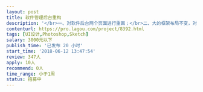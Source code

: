 ```yaml
---                
layout: post       
title: 软件管理后台重构           
description: '</br>一、对软件后台两个页面进行重画；</br>二、大的框架布局不变，对细节进行调整；</br>三、有管理软件开发经验；</br>四、对用户交互有深入研究；</br>五、设计元素能够用现有技术实现。</br>'     
contenturl: https://pro.lagou.com/project/8392.html      
tags: [UI设计,Photoshop,Sketch]            
salary: 3000元以下          
publish_time: '已发布 20 小时'         
start_time: '2018-06-12 13:47:54'           
review: 347人                   
apply: 10人                   
recommend: 0人                   
time_range: 小于1周              
status: 招募中                  
---                 
```


